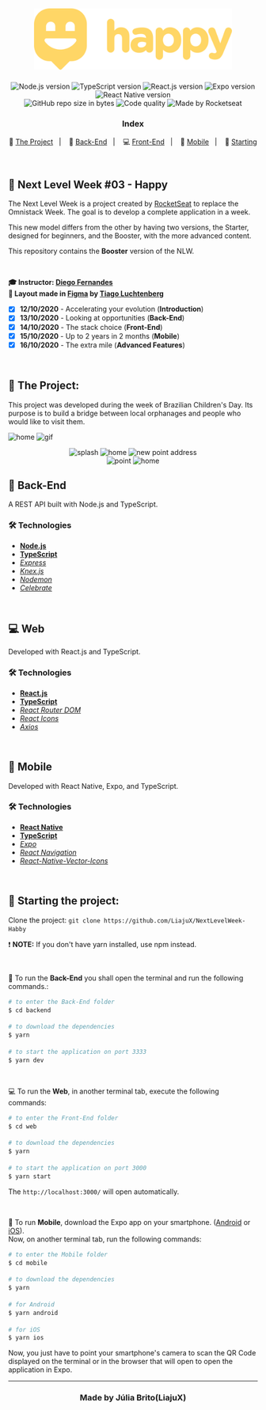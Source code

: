 <h1 align="center">
  <img src="./web/src/assets/images/readme-logo.svg" alt="Happy" width="400px">
</h1>

<p align="center">
  <img alt="Node.js version" src="https://img.shields.io/badge/Node.js-v12.16.1-689f63?style=flat&logoColor=689f63&logo=node.js">
  
  <img alt="TypeScript version" src="https://img.shields.io/badge/TypeScript-v3.9.3-007acc?style=flat&logoColor=007acc&logo=typescript">
  
  <img alt="React.js version" src="https://img.shields.io/badge/React.js-v16.13.1-60dafb?style=flat&logoColor=60dafb&logo=react">

  <img alt="Expo version" src="https://img.shields.io/badge/Expo-v36.0.0-blue?style=flat&logo=expo">

  <img alt="React Native version" src="https://img.shields.io/badge/React_Native-v0.62.2-7159c1?style=flat&logoColor=60dafb&logo=react">
  
  <br>
  
  <img alt="GitHub repo size in bytes" src="https://img.shields.io/github/repo-size/LiajuX/NextLevelWeek-Happy?color=green">
  
  <img alt="Code quality" src="https://api.codacy.com/project/badge/Grade/722ecf5da4644001995eba58bb45bfe9">
  
  <img alt="Made by Rocketseat" src="https://img.shields.io/github/license/Liajux/NextLevelWeek-Happy">
</p>

<h3 align="center">
  Index
</h3>

<p align="center">
  🙂 <a href="#%EF%B8%8F-the-project">The Project</a>&nbsp;&nbsp;&nbsp;|&nbsp;&nbsp;&nbsp;
  🤖 <a href="#-back-end">Back-End</a>&nbsp;&nbsp;&nbsp;|&nbsp;&nbsp;&nbsp;
  💻 <a href="#-front-end">Front-End</a>&nbsp;&nbsp;&nbsp;|&nbsp;&nbsp;&nbsp;
  📱 <a href="#-mobile">Mobile</a>&nbsp;&nbsp;&nbsp;|&nbsp;&nbsp;&nbsp;
  🏁 <a href="#-starting-the-project">Starting</a>
</p>

<br>

## 🚀 Next Level Week #03 - Happy  
The Next Level Week is a project created by [RocketSeat](https://rocketseat.com.br/) to replace the Omnistack Week. The goal is to develop a complete application in a week.

This new model differs from the other by having two versions, the Starter, designed for beginners, and the Booster, with the more advanced content.

This repository contains the **Booster** version of the NLW.

<br>

**🎓  Instructor: [Diego Fernandes](https://www.linkedin.com/in/diego-schell-fernandes/)**<br>
**🎨  Layout made in [Figma](https://www.figma.com/) by [Tiago Luchtenberg](https://www.linkedin.com/in/tiago-luchtenberg-0b9a3b97/)**<br>

- [X] **12/10/2020** - Accelerating your evolution (**Introduction**)
- [X] **13/10/2020** - Looking at opportunities (**Back-End**)
- [X] **14/10/2020** - The stack choice (**Front-End**)
- [X] **15/10/2020** - Up to 2 years in 2 months (**Mobile**)
- [X] **16/10/2020** - The extra mile (**Advanced Features**)

<br> 

## 🙂 The Project:

This project was developed during the week of Brazilian Children's Day. Its purpose is to build a bridge between local orphanages and people who would like to visit them. 

![home](https://user-images.githubusercontent.com/53796370/104255171-38fe2600-5457-11eb-8ec6-61c4d00e0ca4.png)
![gif](https://user-images.githubusercontent.com/53796370/104255022-e02e8d80-5456-11eb-821d-091bcf72e496.gif)

<div align="center">
  <img src="https://user-images.githubusercontent.com/53796370/104258674-ce50e880-545e-11eb-9da5-4678b84b45fd.png" alt="splash" width="250">
  <img src="https://user-images.githubusercontent.com/53796370/104258684-d3ae3300-545e-11eb-9c3f-cba8b06e9d85.png" alt="home" width="250">
  <img src="https://user-images.githubusercontent.com/53796370/104258702-da3caa80-545e-11eb-972c-11d170f94f2c.png" alt="new point address" width="250">
</div>

<div align="center">
  <img src="https://user-images.githubusercontent.com/53796370/104258986-47504000-545f-11eb-8ab5-1c4903d45120.png" alt="point" width="250">
  <img src="https://user-images.githubusercontent.com/53796370/104258981-44ede600-545f-11eb-9676-5fec7622e1eb.png" alt="home" width="250">
</div>

## 🤖 Back-End
A REST API built with Node.js and TypeScript.

### 🛠 Technologies
- **[Node.js](https://nodejs.org/en/)**
- **[TypeScript](https://www.typescriptlang.org/)**
- *[Express](https://expressjs.com/pt-br/)*
- *[Knex.js](http://knexjs.org/)*
- *[Nodemon](https://nodemon.io/)*
- *[Celebrate](https://github.com/arb/celebrate)*

<br>

## 💻 Web
Developed with React.js and TypeScript.

### 🛠 Technologies
- **[React.js](https://reactjs.org/)**
- **[TypeScript](https://www.typescriptlang.org/)**
- *[React Router DOM](https://reacttraining.com/react-router/web/guides/quick-start)*
- *[React Icons](https://react-icons.netlify.com/#/)*
- *[Axios](https://nodemon.io/)*

<br>

## 📱 Mobile
Developed with React Native, Expo, and TypeScript.

### 🛠 Technologies
- **[React Native](https://reactnative.dev/)**
- **[TypeScript](https://www.typescriptlang.org/)**
- *[Expo](https://expo.io/)*
- *[React Navigation](https://reactnavigation.org/)*
- *[React-Native-Vector-Icons](https://github.com/oblador/react-native-vector-icons)*

<br>

## 🏁 Starting the project:

Clone the project: `git clone https://github.com/LiajuX/NextLevelWeek-Habby`

❗ **NOTE:** If you don't have yarn installed, use npm instead.

<br>

🤖 To run the **Back-End** you shall open the terminal and run the following commands.:

````zsh
# to enter the Back-End folder
$ cd backend

# to download the dependencies
$ yarn

# to start the application on port 3333
$ yarn dev
````

<br>

💻 To run the **Web**, in another terminal tab, execute the following commands:

````zsh
# to enter the Front-End folder
$ cd web

# to download the dependencies
$ yarn

# to start the application on port 3000
$ yarn start
````
The `http://localhost:3000/` will open automatically.

<br>

📱 To run **Mobile**, download the Expo app on your smartphone. ([Android](https://play.google.com/store/apps/details?id=host.exp.exponent&hl=pt_BR) or [iOS](https://apps.apple.com/br/app/expo-client/id982107779)).
<br>Now, on another terminal tab, run the following commands:

````zsh
# to enter the Mobile folder
$ cd mobile

# to download the dependencies
$ yarn

# for Android
$ yarn android

# for iOS
$ yarn ios
````
Now, you just have to point your smartphone's camera to scan the QR Code displayed on the terminal or in the browser that will open to open the application in Expo.

---

<h3 align="center" >
  Made by Júlia Brito(LiajuX)
</h3>
